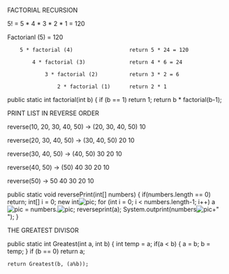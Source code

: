FACTORIAL RECURSION

5! = 5 * 4 * 3 * 2 * 1 = 120

Factorianl (5) = 120

        5 * factorial (4)                  return 5 * 24 = 120

            4 * factorial (3)              return 4 * 6 = 24

                3 * factorial (2)          return 3 * 2 = 6

                    2 * factorial (1)      return 2 * 1


public static int factorial(int b) {
    if (b == 1)
        return 1;
    return b * factorial(b-1);

PRINT LIST IN REVERSE ORDER

reverse(10, 20, 30, 40, 50) -> (20, 30, 40, 50) 10

reverse(20, 30, 40, 50)     -> (30, 40, 50) 20 10

reverse(30, 40, 50)         -> (40, 50) 30 20 10

reverse(40, 50)             -> (50) 40 30 20 10

reverse(50)                 -> 50 40 30 20 10


public static void reversePrint(int[] numbers) {
    if(numbers.length == 0)
        return;
    int[] i = 0; new int![pic](numbers.length-1);
    for (int i = 0; i < numbers.length-1; i++)
        a![pic](i) = numbers.![pic](i+1);
    reverseprint(a);
    System.outprint(numbers![pic](0)+" ");
}


THE GREATEST DIVISOR

public static int Greatest(int a, int b) {
    int temp = a;
    if(a < b) { a = b;
                b = temp;
    }
    if (b == 0) return a;

    return Greatest(b, (a%b));



